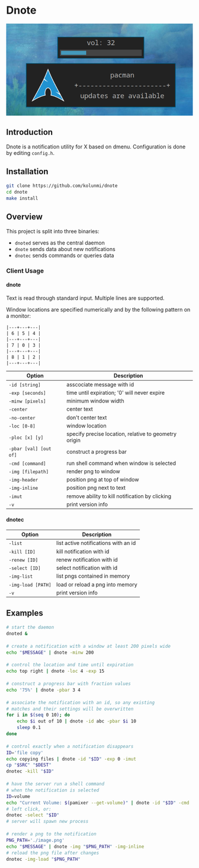 # Dnote

![screenshot](/screenshot.png "screenshot")

## Introduction
Dnote is a notification utility for X based on dmenu.
Configuration is done by editing `config.h`.

## Installation
```bash
git clone https://github.com/kolunmi/dnote
cd dnote
make install
```

## Overview
This project is split into three binaries:

* `dnoted` serves as the central daemon
* `dnote` sends data about new notifications
* `dnotec` sends commands or queries data

### Client Usage

#### dnote
Text is read through standard input. Multiple lines are supported.

Window locations are specified numerically and by the following pattern on a monitor:
```
|---+---+---|
| 6 | 5 | 4 |
|---+---+---|
| 7 | 0 | 3 |
|---+---+---|
| 8 | 1 | 2 |
|---+---+---|
```

| Option                 | Description                                           |
|------------------------|-------------------------------------------------------|
| `-id [string]`         | asscociate message with id                            |
| `-exp [seconds]`       | time until expiration; '0' will never expire          |
| `-minw [pixels]`       | minimum window width                                  |
| `-center`              | center text                                           |
| `-no-center`           | don't center text                                     |
| `-loc [0-8]`           | window location                                       |
| `-ploc [x] [y]`        | specify precise location, relative to geometry origin |
| `-pbar [val] [out of]` | construct a progress bar                              |
| `-cmd [command]`       | run shell command when window is selected             |
| `-img [filepath]`      | render png to window                                  |
| `-img-header`          | position png at top of window                         |
| `-img-inline`          | position png next to text                             |
| `-imut`                | remove ability to kill notification by clicking       |
| `-v`                   | print version info                                    |

#### dnotec

| Option             | Description                          |
|--------------------|--------------------------------------|
| `-list`            | list active notifications with an id |
| `-kill [ID]`       | kill notification with id            |
| `-renew [ID]`      | renew notification with id           |
| `-select [ID]`     | select notification with id          |
| `-img-list`        | list pngs contained in memory        |
| `-img-load [PATH]` | load or reload a png into memory     |
| `-v`               | print version info                   |

## Examples
```bash
# start the daemon
dnoted &

# create a notification with a window at least 200 pixels wide
echo "$MESSAGE" | dnote -minw 200

# control the location and time until expiration
echo top right | dnote -loc 4 -exp 15

# construct a progress bar with fraction values
echo '75%' | dnote -pbar 3 4

# associate the notification with an id, so any existing
# matches and their settings will be overwritten
for i in $(seq 0 10); do
	echo $i out of 10 | dnote -id abc -pbar $i 10
	sleep 0.1
done

# control exactly when a notification disappears
ID='file copy'
echo copying files | dnote -id "$ID" -exp 0 -imut
cp "$SRC" "$DEST"
dnotec -kill "$ID"

# have the server run a shell command
# when the notification is selected
ID=volume
echo "Current Volume: $(pamixer --get-volume)" | dnote -id "$ID" -cmd 'pavucontrol'
# left click, or:
dnotec -select "$ID"
# server will spawn new process

# render a png to the notification
PNG_PATH='./image.png'
echo "$MESSAGE" | dnote -img "$PNG_PATH" -img-inline
# reload the png file after changes
dnotec -img-load "$PNG_PATH"
```
